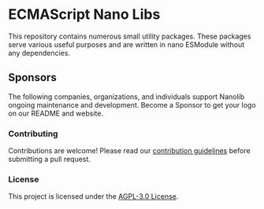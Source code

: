 # ECMAScript Nano Libs

This repository contains numerous small utility packages. These packages serve various useful purposes and are written in nano ESModule without any dependencies.

## Sponsors

The following companies, organizations, and individuals support Nanolib ongoing maintenance and development. Become a Sponsor to get your logo on our README and website.

### Contributing

Contributions are welcome! Please read our [contribution guidelines](https://github.com/Alwatr/.github/blob/next/CONTRIBUTING.md) before submitting a pull request.

### License

This project is licensed under the [AGPL-3.0 License](LICENSE).
